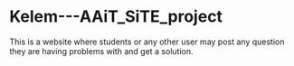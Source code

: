 # Kelem---AAiT_SiTE_project
 This is a website where students or any other user may post any question they are having problems with and get a solution. 
